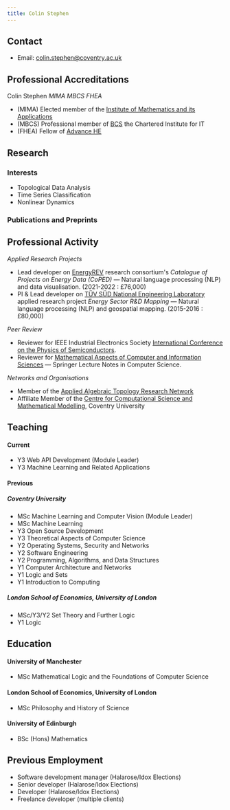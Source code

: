 ```yaml
---
title: Colin Stephen
---
```


## Contact

- Email: [colin.stephen@coventry.ac.uk](mailto:colin.stephen@coventry.ac.uk)

## Professional Accreditations

Colin Stephen _MIMA MBCS FHEA_

- (MIMA) Elected member of the [Institute of Mathematics and its Applications](https://ima.org.uk/)
- (MBCS) Professional member of [BCS](https://www.bcs.org/) the Chartered Institute for IT
- (FHEA) Fellow of [Advance HE](https://www.advance-he.ac.uk/)

## Research

### Interests

- Topological Data Analysis
- Time Series Classification
- Nonlinear Dynamics

### Publications and Preprints

<script src="https://bibbase.org/show?bib=https://raw.githubusercontent.com/colinstephen/colinstephen.github.io/master/publications.bib&jsonp=1&theme=mila&hidemenu=true"></script>

## Professional Activity

_Applied Research Projects_

- Lead developer on [EnergyREV](https://www.energyrev.org.uk/) research consortium's _Catalogue of Projects on Energy Data (CoPED)_ &mdash; Natural language processing (NLP) and data visualisation. (2021-2022 : £76,000)
- PI & Lead developer on [TÜV SÜD National Engineering Laboratory](https://www.tuvsud.com/en-gb/industries/chemical-and-process/flow-measurement) applied research project _Energy Sector R&D Mapping_ &mdash; Natural language processing (NLP) and geospatial mapping. (2015-2016 : £80,000)

_Peer Review_

- Reviewer for IEEE Industrial Electronics Society [International Conference on the Physics of Semiconductors](https://icps2022.org/).
- Reviewer for [Mathematical Aspects of Computer and Information Sciences](http://macis2019.gtu.edu.tr/) &mdash; Springer Lecture Notes in Computer Science.

_Networks and Organisations_

- Member of the [Applied Algebraic Topology Research Network](https://topology.ima.umn.edu/)
- Affiliate Member of the [Centre for Computational Science and Mathematical Modelling](https://www.coventry.ac.uk/research/areas-of-research/centre-for-data-science/), Coventry University

## Teaching

#### Current

- Y3 Web API Development (Module Leader)
- Y3 Machine Learning and Related Applications

#### Previous

##### Coventry University

- MSc Machine Learning and Computer Vision (Module Leader)
- MSc Machine Learning
- Y3 Open Source Development
- Y3 Theoretical Aspects of Computer Science
- Y2 Operating Systems, Security and Networks
- Y2 Software Engineering
- Y2 Programming, Algorithms, and Data Structures
- Y1 Computer Architecture and Networks
- Y1 Logic and Sets
- Y1 Introduction to Computing

##### London School of Economics, University of London

- MSc/Y3/Y2 Set Theory and Further Logic
- Y1 Logic


## Education

#### University of Manchester

- MSc Mathematical Logic and the Foundations of Computer Science

#### London School of Economics, University of London

- MSc Philosophy and History of Science

#### University of Edinburgh

- BSc (Hons) Mathematics


## Previous Employment

- Software development manager (Halarose/Idox Elections)
- Senior developer (Halarose/Idox Elections)
- Developer (Halarose/Idox Elections)
- Freelance developer (multiple clients)
